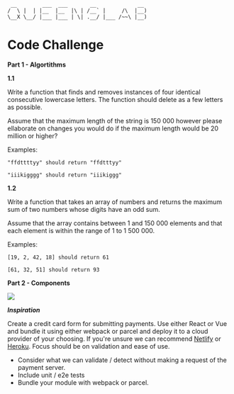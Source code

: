 ```
 __        ___  ___       __             __  
/  \ |  | |__  |__  |\ | /__` |     /\  |__) 
\__X \__/ |___ |___ | \| .__/ |___ /~~\ |__) 
```

**Code Challenge**
============

**Part 1 - Algortithms**

**1.1**

Write a function that finds and removes instances of four identical consecutive lowercase letters. The function should delete as a few letters as possible.

Assume that the maximum length of the string is 150 000 however please ellaborate on changes you would do if the maximum length would be 20 million or higher?

Examples: 
``` 
"ffdttttyy" should return "ffdtttyy"
```

``` 
"iiikigggg" should return "iiikiggg"
```

**1.2**

Write a function that takes an array of numbers and returns the maximum sum of two numbers whose digits have an odd sum.

Assume that the array contains between 1 and 150 000 elements and that each element is within the range of 1 to 1 500 000.

Examples:
```
[19, 2, 42, 18] should return 61
```

```
[61, 32, 51] should return 93
```


**Part 2 - Components**

![](inspiration.gif)

***Inspiration***


Create a credit card form for submitting payments. Use either React or Vue and bundle it using either webpack or parcel and deploy it to a cloud provider of your choosing. If you're unsure we can recommend [Netlify](https://www.netlify.com/) or [Heroku](https://www.heroku.com). Focus should be on validation and ease of use.
- Consider what we can validate / detect without making a request of the payment server.
- Include unit / e2e tests
- Bundle your module with webpack or parcel.
